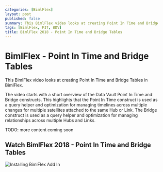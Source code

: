 ```yaml
---
categories: [BimlFlex]
layout: post
published: false
summary: This BimlFlex video looks at creating Point In Time and Bridge Tables in BimlFlex
tags: [BimlFlex, PIT, BDV]
title: BimlFlex 2018 - Point In Time and Bridge Tables
---
```

# BimlFlex - Point In Time and Bridge Tables

This BimlFlex video looks at creating Point In Time and Bridge Tables in BimlFlex.

The video starts with a short overview of the Data Vault Point In Time and Bridge constructs.
This highlights that the Point In Time construct is used as a query helper and optimization for managing timelines across multiple changes for multiple satellites attached to the same Hub or Link. The Bridge construct is used as a query helper and optimization for managing relationships across multiple Hubs and Links.

TODO: more content coming soon

## Watch BimlFlex 2018 - Point In Time and Bridge Tables

![Installing BimlFlex Add In](https://www.youtube.com/watch?v=4trI7BHreJ4?rel=0&autoplay=0)
